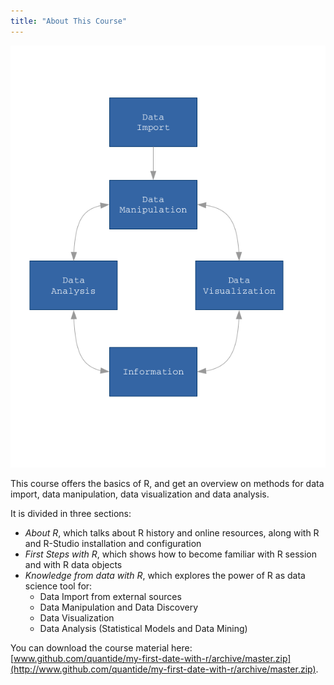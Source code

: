 ```yaml
---
title: "About This Course"
---
```



![](images/flow.png) 


This course offers the basics of R, and get an overview on methods for data import, data manipulation, data visualization and data analysis.

It is divided in three sections:

* _About R_, which talks about R history and online resources, along with R and R-Studio installation and configuration
* _First Steps with R_, which shows how to become familiar with R session and with R data objects
* _Knowledge from data with R_, which explores the power of R as data science tool for:
    - Data Import from external sources
    - Data Manipulation and Data Discovery 
    - Data Visualization
    - Data Analysis (Statistical Models and Data Mining)

You can download the course material here: [www.github.com/quantide/my-first-date-with-r/archive/master.zip](http://www.github.com/quantide/my-first-date-with-r/archive/master.zip).